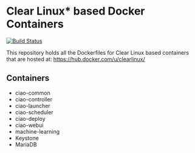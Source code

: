 Clear Linux* based Docker Containers
====================================
[![Build Status](https://travis-ci.org/clearlinux/dockerfiles.svg?branch=master)](https://travis-ci.org/clearlinux/dockerfiles)

This repository holds all the Dockerfiles for Clear Linux based containers that are hosted at:
https://hub.docker.com/u/clearlinux/

Containers
----------
- ciao-common
- ciao-controller
- ciao-launcher
- ciao-scheduler
- ciao-deploy
- ciao-webui
- machine-learning
- Keystone
- MariaDB

